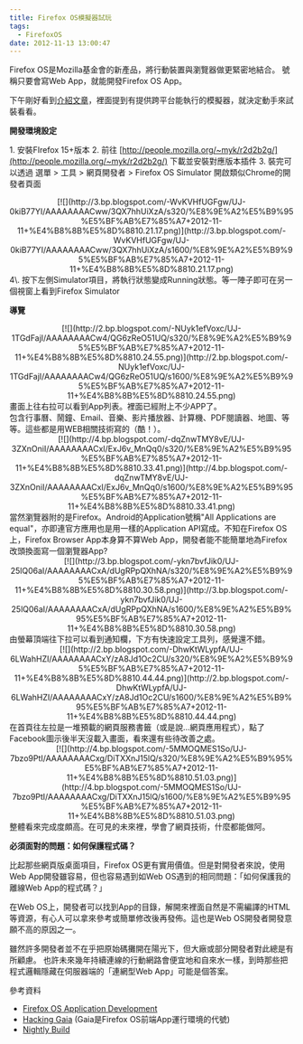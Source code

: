 ```yaml
---
title: Firefox OS模擬器試玩
tags:
  - FirefoxOS
date: 2012-11-13 13:00:47
---
```


Firefox OS是Mozilla基金會的新產品，將行動裝置與瀏覽器做更緊密地結合。
號稱只要會寫Web App，就能開發Firefox OS App。

下午剛好看到[介紹文章](http://playpcesor.blogspot.com/2012/11/firefox-os-firefox.html)，裡面提到有提供跨平台能執行的模擬器，就決定動手來試裝看看。

**開發環境設定**

1\. 安裝FIrefox 15+版本
2\. 前往&nbsp;[http://people.mozilla.org/~myk/r2d2b2g/](http://people.mozilla.org/~myk/r2d2b2g/) 下載並安裝對應版本插件
3\. 裝完可以透過 選單 &gt; 工具 &gt; 網頁開發者 &gt; Firefox OS Simulator 開啟類似Chrome的開發者頁面

<div class="separator" style="clear: both; text-align: center;">[![](http://3.bp.blogspot.com/-WvKVHfUGFgw/UJ-0kiB77YI/AAAAAAAACww/3QX7hhUiXzA/s320/%E8%9E%A2%E5%B9%95%E5%BF%AB%E7%85%A7+2012-11-11+%E4%B8%8B%E5%8D%8810.21.17.png)](http://3.bp.blogspot.com/-WvKVHfUGFgw/UJ-0kiB77YI/AAAAAAAACww/3QX7hhUiXzA/s1600/%E8%9E%A2%E5%B9%95%E5%BF%AB%E7%85%A7+2012-11-11+%E4%B8%8B%E5%8D%8810.21.17.png)</div>4\. 按下左側Simulator項目，將執行狀態變成Running狀態。等一陣子即可在另一個視窗上看到Firefox Simulator

**導覽**

<div class="separator" style="clear: both; text-align: center;">[![](http://2.bp.blogspot.com/-NUyk1efVoxc/UJ-1TGdFajI/AAAAAAAACw4/QG6zReO51UQ/s320/%E8%9E%A2%E5%B9%95%E5%BF%AB%E7%85%A7+2012-11-11+%E4%B8%8B%E5%8D%8810.24.55.png)](http://2.bp.blogspot.com/-NUyk1efVoxc/UJ-1TGdFajI/AAAAAAAACw4/QG6zReO51UQ/s1600/%E8%9E%A2%E5%B9%95%E5%BF%AB%E7%85%A7+2012-11-11+%E4%B8%8B%E5%8D%8810.24.55.png)</div><div class="separator" style="clear: both; text-align: center;">
</div><div class="separator" style="clear: both; text-align: left;">畫面上往右拉可以看到App列表。裡面已經附上不少APP了。</div><div class="separator" style="clear: both; text-align: left;">包含行事曆、鬧鐘、Email、音樂、影片播放器、計算機、PDF閱讀器、地圖、等等。這些都是用WEB相關技術寫的（酷！）。</div><div class="separator" style="clear: both; text-align: left;">
</div><div class="separator" style="clear: both; text-align: center;">[![](http://4.bp.blogspot.com/-dqZnwTMY8vE/UJ-3ZXnOniI/AAAAAAAACxI/ExJ6v_MnQq0/s320/%E8%9E%A2%E5%B9%95%E5%BF%AB%E7%85%A7+2012-11-11+%E4%B8%8B%E5%8D%8810.33.41.png)](http://4.bp.blogspot.com/-dqZnwTMY8vE/UJ-3ZXnOniI/AAAAAAAACxI/ExJ6v_MnQq0/s1600/%E8%9E%A2%E5%B9%95%E5%BF%AB%E7%85%A7+2012-11-11+%E4%B8%8B%E5%8D%8810.33.41.png)</div><div class="separator" style="clear: both; text-align: left;">
</div><div class="separator" style="clear: both; text-align: left;">當然瀏覽器附的是Firefox。Android的Application號稱"All Applications are equal"，亦即連官方應用也是用一樣的Application API寫成。不知在Firefox OS上，Firefox Browser App本身算不算Web App，開發者能不能簡單地為Firefox改頭換面寫一個瀏覽器App?</div><div class="separator" style="clear: both; text-align: left;">
</div><div class="separator" style="clear: both; text-align: center;">[![](http://3.bp.blogspot.com/-ykn7bvfJik0/UJ-25lQ06aI/AAAAAAAACxA/dUgRPpQXhNA/s320/%E8%9E%A2%E5%B9%95%E5%BF%AB%E7%85%A7+2012-11-11+%E4%B8%8B%E5%8D%8810.30.58.png)](http://3.bp.blogspot.com/-ykn7bvfJik0/UJ-25lQ06aI/AAAAAAAACxA/dUgRPpQXhNA/s1600/%E8%9E%A2%E5%B9%95%E5%BF%AB%E7%85%A7+2012-11-11+%E4%B8%8B%E5%8D%8810.30.58.png)</div><div class="separator" style="clear: both; text-align: center;">
</div><div class="separator" style="clear: both; text-align: left;">由螢幕頂端往下拉可以看到通知欄，下方有快速設定工具列，感覺還不錯。</div><div class="separator" style="clear: both; text-align: left;">
</div><div class="separator" style="clear: both; text-align: center;">[![](http://2.bp.blogspot.com/-DhwKtWLypfA/UJ-6LWahHZI/AAAAAAAACxY/zA8Jd1Oc2CU/s320/%E8%9E%A2%E5%B9%95%E5%BF%AB%E7%85%A7+2012-11-11+%E4%B8%8B%E5%8D%8810.44.44.png)](http://2.bp.blogspot.com/-DhwKtWLypfA/UJ-6LWahHZI/AAAAAAAACxY/zA8Jd1Oc2CU/s1600/%E8%9E%A2%E5%B9%95%E5%BF%AB%E7%85%A7+2012-11-11+%E4%B8%8B%E5%8D%8810.44.44.png)</div><div class="separator" style="clear: both; text-align: left;">
</div><div class="separator" style="clear: both; text-align: left;">在首頁往左拉是一堆預載的網頁服務書籤（或是說...網頁應用程式），點了Facebook圖示後半天沒載入畫面，看來還有些待改善之處。</div><div class="separator" style="clear: both; text-align: left;">
</div><div class="separator" style="clear: both; text-align: center;">[![](http://4.bp.blogspot.com/-5MMOQMES1So/UJ-7bzo9PtI/AAAAAAAACxg/DiTXXnJ15lQ/s320/%E8%9E%A2%E5%B9%95%E5%BF%AB%E7%85%A7+2012-11-11+%E4%B8%8B%E5%8D%8810.51.03.png)](http://4.bp.blogspot.com/-5MMOQMES1So/UJ-7bzo9PtI/AAAAAAAACxg/DiTXXnJ15lQ/s1600/%E8%9E%A2%E5%B9%95%E5%BF%AB%E7%85%A7+2012-11-11+%E4%B8%8B%E5%8D%8810.51.03.png)</div><div class="separator" style="clear: both; text-align: left;">
</div>整體看來完成度頗高。在可見的未來裡，學會了網頁技術，什麼都能做阿。

**必須面對的問題：如何保護程式碼？**

比起那些網頁版桌面項目，Firefox OS更有實用價值。但是對開發者來說，使用Web App開發雖容易，但也容易遇到如Web OS遇到的相同問題：「如何保護我的離線Web App的程式碼？」

在Web OS上，開發者可以找到App的目錄，解開來裡面自然是不需編譯的HTML等資源，有心人可以拿來參考或簡單修改後再發佈。這也是Web OS開發者開發意願不高的原因之一。

雖然許多開發者並不在乎把原始碼攤開在陽光下，但大廠或部分開發者對此總是有所顧慮。
也許未來幾年持續連線的行動網路會便宜地和自來水一樣，到時那些把程式邏輯隱藏在伺服器端的「連網型Web App」可能是個答案。

參考資料

*   [Firefox OS Application Development](https://developer.mozilla.org/en-US/docs/Mozilla/Boot_to_Gecko/Application_development)
*   [Hacking Gaia](https://wiki.mozilla.org/Gaia/Hacking)&nbsp;(Gaia是Firefox OS前端App運行環境的代號)
*   [Nightly Build](http://ftp.mozilla.org/pub/mozilla.org/b2g/nightly/latest-mozilla-central/)